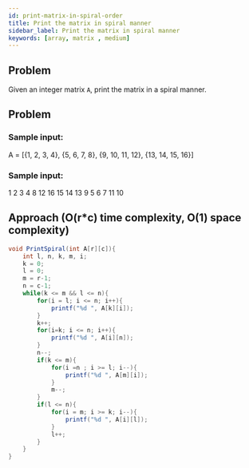 ```yaml
---
id: print-matrix-in-spiral-order
title: Print the matrix in spiral manner
sidebar_label: Print the matrix in spiral manner
keywords: [array, matrix , medium]
---
```


## Problem
Given an integer matrix `A`, print the matrix in a spiral manner.

## Problem
### Sample input:
A = [{1, 2, 3, 4},
    {5, 6, 7, 8},
    {9, 10, 11, 12},
    {13, 14, 15, 16}]

### Sample input:
1 2 3 4 8 12 16 15 14 13 9 5 6 7 11 10


## Approach (O(r*c) time complexity, O(1) space complexity)
```java title="Java"
void PrintSpiral(int A[r][c]){
    int l, n, k, m, i;
    k = 0;
    l = 0;
    m = r-1;
    n = c-1;
    while(k <= m && l <= n){
        for(i = l; i <= n; i++){
            printf("%d ", A[k][i]);
        }
        k++;
        for(i=k; i <= n; i++){
            printf("%d ", A[i][n]);
        }
        n--;
        if(k <= m){
            for(i =n ; i >= l; i--){
                printf("%d ", A[m][i]);
            }
            m--;
        }
        if(l <= n){
            for(i = m; i >= k; i--){
                printf("%d ", A[i][l]);
            }
            l++;
        }
    }
}

